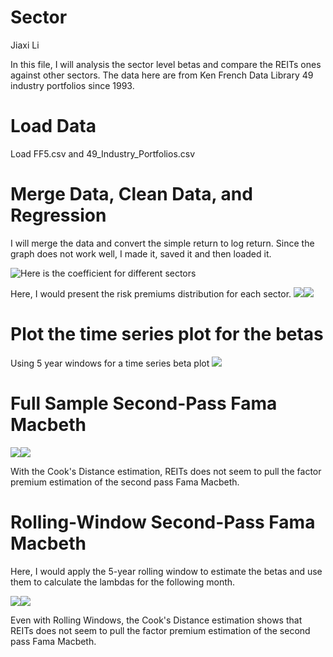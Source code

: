 Sector
================
Jiaxi Li

In this file, I will analysis the sector level betas and compare the REITs ones against other sectors. The data here are from Ken French Data Library 49 industry portfolios since 1993.

Load Data
=========

Load FF5.csv and 49\_Industry\_Portfolios.csv

Merge Data, Clean Data, and Regression
======================================

I will merge the data and convert the simple return to log return. Since the graph does not work well, I made it, saved it and then loaded it.

![Here is the coefficient for different sectors](Sectors.png)

Here, I would present the risk premiums distribution for each sector. ![](Sector_files/figure-markdown_github/unnamed-chunk-5-1.png)![](Sector_files/figure-markdown_github/unnamed-chunk-5-2.png)

Plot the time series plot for the betas
=======================================

Using 5 year windows for a time series beta plot ![](Sector_files/figure-markdown_github/unnamed-chunk-6-1.png)

Full Sample Second-Pass Fama Macbeth
====================================

![](Sector_files/figure-markdown_github/unnamed-chunk-7-1.png)![](Sector_files/figure-markdown_github/unnamed-chunk-7-2.png)

With the Cook's Distance estimation, REITs does not seem to pull the factor premium estimation of the second pass Fama Macbeth.

Rolling-Window Second-Pass Fama Macbeth
=======================================

Here, I would apply the 5-year rolling window to estimate the betas and use them to calculate the lambdas for the following month.

![](Sector_files/figure-markdown_github/unnamed-chunk-8-1.png)![](Sector_files/figure-markdown_github/unnamed-chunk-8-2.png)

Even with Rolling Windows, the Cook's Distance estimation shows that REITs does not seem to pull the factor premium estimation of the second pass Fama Macbeth.
